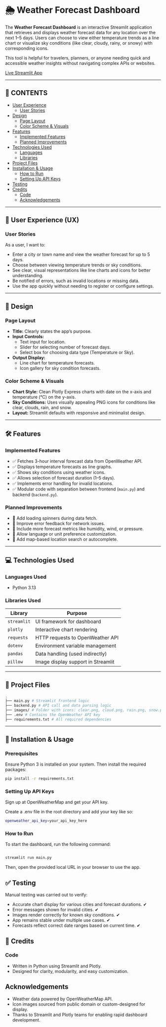 # 🌦️ Weather Forecast Dashboard

The **Weather Forecast Dashboard** is an interactive Streamlit application that retrieves and displays weather forecast data for any location over the next 1–5 days. Users can choose to view either temperature trends as a line chart or visualize sky conditions (like clear, cloudy, rainy, or snowy) with corresponding icons.

This tool is helpful for travelers, planners, or anyone needing quick and accessible weather insights without navigating complex APIs or websites.

[Live Streamlit App](https://mahmudurmahid-weather-forecast-dashboard-main-dqcrno.streamlit.app/)

---

## 📑 CONTENTS

- [User Experience](#user-experience-ux)
  - [User Stories](#user-stories)
- [Design](#design)
  - [Page Layout](#page-layout)
  - [Color Scheme & Visuals](#color-scheme--visuals)
- [Features](#features)
  - [Implemented Features](#implemented-features)
  - [Planned Improvements](#planned-improvements)
- [Technologies Used](#technologies-used)
  - [Languages](#languages-used)
  - [Libraries](#libraries-used)
- [Project Files](#project-files)
- [Installation & Usage](#installation--usage)
  - [How to Run](#how-to-run)
  - [Setting Up API Keys](#setting-up-api-keys)
- [Testing](#testing)
- [Credits](#credits)
  - [Code](#code)
  - [Acknowledgements](#acknowledgements)

---

## 🧠 User Experience (UX)

### User Stories

As a user, I want to:

- Enter a city or town name and view the weather forecast for up to 5 days.
- Choose between viewing temperature trends or sky conditions.
- See clear, visual representations like line charts and icons for better understanding.
- Be notified of errors, such as invalid locations or missing data.
- Use the app quickly without needing to register or configure settings.

---

## 🎨 Design

### Page Layout

- **Title:** Clearly states the app’s purpose.
- **Input Controls:**
  - Text input for location.
  - Slider for selecting number of forecast days.
  - Select box for choosing data type (Temperature or Sky).
- **Output Display:**
  - Line chart for temperature forecasts.
  - Icon gallery for sky condition forecasts.

### Color Scheme & Visuals

- **Chart Style:** Clean Plotly Express charts with date on the x-axis and temperature (°C) on the y-axis.
- **Sky Conditions:** Uses visually appealing PNG icons for conditions like clear, clouds, rain, and snow.
- **Layout:** Streamlit defaults with responsive and minimalist design.

---

## 🛠 Features

### Implemented Features

- ✅ Fetches 3-hour interval forecast data from OpenWeather API.
- ✅ Displays temperature forecasts as line graphs.
- ✅ Shows sky conditions using weather icons.
- ✅ Allows selection of forecast duration (1–5 days).
- ✅ Implements error handling for invalid locations.
- ✅ Modular code with separation between frontend (`main.py`) and backend (`backend.py`).

### Planned Improvements

- 🔄 Add loading spinners during data fetch.
- 🔄 Improve error feedback for network issues.
- 🔄 Include more forecast metrics like humidity, wind, or pressure.
- 🔄 Allow language or unit preference customization.
- 🔄 Add map-based location search or autocomplete.

---

## 💻 Technologies Used

### Languages Used

- Python 3.13

### Libraries Used

| Library     | Purpose                            |
| ----------- | ---------------------------------- |
| `streamlit` | UI framework for dashboard         |
| `plotly`    | Interactive chart rendering        |
| `requests`  | HTTP requests to OpenWeather API   |
| `dotenv`    | Environment variable management    |
| `pandas`    | Data handling (used indirectly)    |
| `pillow`    | Image display support in Streamlit |

---

## 📁 Project Files

```bash
.
├── main.py # Streamlit frontend logic
├── backend.py # API call and data parsing logic
├── images/ # Folder with icons: clear.png, cloud.png, rain.png, snow.png
├── .env # Contains the OpenWeather API key
├── requirements.txt # All required dependencies
```

---

## 🚀 Installation & Usage

### Prerequisites

Ensure Python 3 is installed on your system. Then install the required packages:

```bash
pip install -r requirements.txt
```

### Setting Up API Keys

Sign up at OpenWeatherMap and get your API key.

Create a .env file in the root directory and add your key like so:

```bash
openweather_api_key=your_api_key_here
```

### How to Run

To start the dashboard, run the following command:

```bash

streamlit run main.py
```

Then, open the provided local URL in your browser to use the app.

## ✅ Testing

Manual testing was carried out to verify:

- Accurate chart display for various cities and forecast durations. ✔
- Error messages shown for invalid cities. ✔
- Images render correctly for known sky conditions. ✔
- App remains stable under multiple use cases. ✔
- Forecasts reflect correct date ranges based on current time. ✔

## 🧾 Credits

### Code

- Written in Python using Streamlit and Plotly.
- Designed for clarity, modularity, and easy customization.

## Acknowledgements

- Weather data powered by OpenWeatherMap API.
- Icon images sourced from public domain or custom-designed for display.
- Thanks to Streamlit and Plotly teams for enabling rapid dashboard development.
